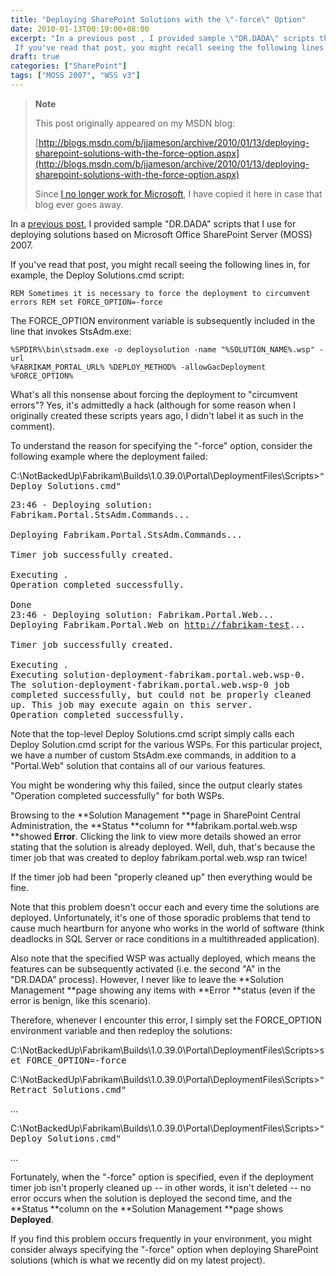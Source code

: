 ```yaml
---
title: "Deploying SharePoint Solutions with the \"-force\" Option"
date: 2010-01-13T00:19:00+08:00
excerpt: "In a previous post , I provided sample \"DR.DADA\" scripts that I use for deploying solutions based on Microsoft Office SharePoint Server (MOSS) 2007. 
 If you've read that post, you might recall seeing the following lines in, for example, the Deploy Solutions..."
draft: true
categories: ["SharePoint"]
tags: ["MOSS 2007", "WSS v3"]
---
```


> **Note**
> 
> 
> 	This post originally appeared on my MSDN blog:  
>   
> 
> 
> [http://blogs.msdn.com/b/jjameson/archive/2010/01/13/deploying-sharepoint-solutions-with-the-force-option.aspx](http://blogs.msdn.com/b/jjameson/archive/2010/01/13/deploying-sharepoint-solutions-with-the-force-option.aspx)
> 
> 
> Since
> 	[I no longer work for Microsoft](/blog/jjameson/2011/09/02/last-day-with-microsoft), I have copied it here in case that blog 
> 	ever goes away.


In a [previous post](/blog/jjameson/2009/09/28/sample-walkthrough-of-the-dr-dada-approach-to-sharepoint), I provided sample "DR.DADA" scripts that I use for deploying  solutions based on Microsoft Office SharePoint Server (MOSS) 2007.

If you've read that post, you might recall seeing the following lines in, for  example, the Deploy Solutions.cmd script:

`REM Sometimes it is necessary to force the deployment to circumvent errorsREM set FORCE_OPTION=-force`

The FORCE\_OPTION environment variable is subsequently included in the line that  invokes StsAdm.exe:



    %SPDIR%\bin\stsadm.exe -o deploysolution -name "%SOLUTION_NAME%.wsp" -url 
    %FABRIKAM_PORTAL_URL% %DEPLOY_METHOD% -allowGacDeployment %FORCE_OPTION%



What's all this nonsense about forcing the deployment to "circumvent errors"?  Yes, it's admittedly a hack (although for some reason when I originally created  these scripts years ago, I didn't label it as such in the comment).

To understand the reason for specifying the "-force" option, consider the following  example where the deployment failed:


C:\NotBackedUp\Fabrikam\Builds\1.0.39.0\Portal\DeploymentFiles\Scripts&gt;<kbd>"Deploy Solutions.cmd"</kbd>

<samp>23:46 - Deploying solution: Fabrikam.Portal.StsAdm.Commands...<br><br>Deploying Fabrikam.Portal.StsAdm.Commands...<br>
<br>
Timer job successfully created.<br>
<br>
Executing .<br>Operation completed successfully.<br>
<br>
Done<br>23:46 - Deploying solution: Fabrikam.Portal.Web...<br>Deploying Fabrikam.Portal.Web on <a href="http://fabrikam-test/">http://fabrikam-test</a>...<br>
<br>
Timer job successfully created.<br>
<br>Executing .<br>Executing solution-deployment-fabrikam.portal.web.wsp-0.<br>The solution-deployment-fabrikam.portal.web.wsp-0 job completed successfully, but could not be properly cleaned up. This job may execute again on this server.<br>Operation completed successfully.</samp>


Note that the top-level Deploy Solutions.cmd script simply calls each Deploy  Solution.cmd script for the various WSPs. For this particular project, we have a  number of custom StsAdm.exe commands, in addition to a "Portal.Web" solution that  contains all of our various features.

You might be wondering why this failed, since the output clearly states "Operation  completed successfully" for both WSPs.

Browsing to the **Solution Management **page in SharePoint Central  Administration, the **Status **column for **fabrikam.portal.web.wsp**showed **Error**. Clicking the link to view more details showed  an error stating that the solution is already deployed. Well, duh, that's because  the timer job that was created to deploy fabrikam.portal.web.wsp ran twice!

If the timer job had been "properly cleaned up" then everything would be fine.

Note that this problem doesn't occur each and every time the solutions are deployed.  Unfortunately, it's one of those sporadic problems that tend to cause much heartburn  for anyone who works in the world of software (think deadlocks in SQL Server or  race conditions in a multithreaded application).

Also note that the specified WSP was actually deployed, which means the features  can be subsequently activated (i.e. the second "A" in the "DR.DADA" process). However,  I never like to leave the **Solution Management **page showing any  items with **Error **status (even if the error is benign, like this  scenario).

Therefore, whenever I encounter this error, I simply set the FORCE\_OPTION environment  variable and then redeploy the solutions:


C:\NotBackedUp\Fabrikam\Builds\1.0.39.0\Portal\DeploymentFiles\Scripts&gt;<kbd>set FORCE_OPTION=-force</kbd>  
C:\NotBackedUp\Fabrikam\Builds\1.0.39.0\Portal\DeploymentFiles\Scripts&gt;<kbd>"Retract Solutions.cmd"</kbd>  
...  
C:\NotBackedUp\Fabrikam\Builds\1.0.39.0\Portal\DeploymentFiles\Scripts&gt;<kbd>"Deploy Solutions.cmd"</kbd>  
...


Fortunately, when the "-force" option is specified, even if the deployment timer  job isn't properly cleaned up -- in other words, it isn't deleted -- no error occurs  when the solution is deployed the second time, and the **Status **column  on the **Solution Management **page shows **Deployed**.

If you find this problem occurs frequently in your environment, you might consider  always specifying the "-force" option when deploying SharePoint solutions (which  is what we recently did on my latest project).

